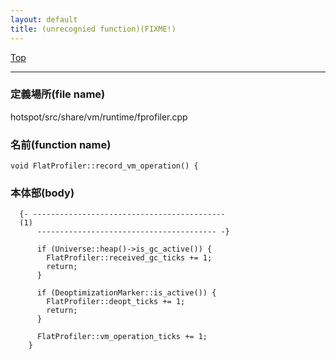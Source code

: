 ```yaml
---
layout: default
title: (unrecognied function)(FIXME!)
---
```

[Top](../index.html)

--- 
### 定義場所(file name)
hotspot/src/share/vm/runtime/fprofiler.cpp

### 名前(function name)
```
void FlatProfiler::record_vm_operation() {
```

### 本体部(body)
```
  {- -------------------------------------------
  (1) 
      ---------------------------------------- -}

	  if (Universe::heap()->is_gc_active()) {
	    FlatProfiler::received_gc_ticks += 1;
	    return;
	  }
	
	  if (DeoptimizationMarker::is_active()) {
	    FlatProfiler::deopt_ticks += 1;
	    return;
	  }
	
	  FlatProfiler::vm_operation_ticks += 1;
	}
	
```



